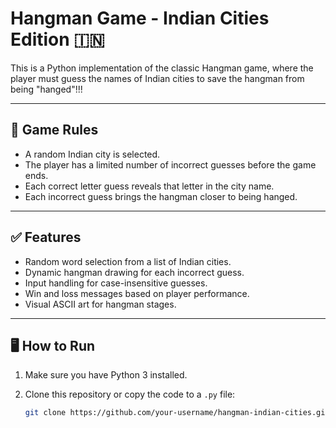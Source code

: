# Hangman Game - Indian Cities Edition 🇮🇳

This is a Python implementation of the classic Hangman game, where the player must guess the names of Indian cities to save the hangman from being "hanged"!!!

---

## 🧠 Game Rules

- A random Indian city is selected.
- The player has a limited number of incorrect guesses before the game ends.
- Each correct letter guess reveals that letter in the city name.
- Each incorrect guess brings the hangman closer to being hanged.

---

## ✅ Features

- Random word selection from a list of Indian cities.
- Dynamic hangman drawing for each incorrect guess.
- Input handling for case-insensitive guesses.
- Win and loss messages based on player performance.
- Visual ASCII art for hangman stages.

---

## 🖥️ How to Run

1. Make sure you have Python 3 installed.
2. Clone this repository or copy the code to a `.py` file:

   ```bash
   git clone https://github.com/your-username/hangman-indian-cities.git
